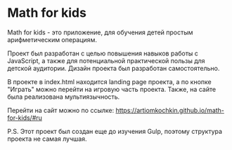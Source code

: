 # Math for kids
Math for kids - это приложение, для обучения детей простым арифметическим операциям.

Проект был разработан с целью повышения навыков работы с JavaScript, а также для потенциальной практической пользы для детской аудитории. 
Дизайн проекта был разработан самостоятельно.

В проекте в index.html находится landing page проекта, а по кнопке "Играть" можно перейти на игровую часть проекта.
Также, на сайте была реализована мультиязычность.



Перейти на сайт можно по ссылке: https://artiomkochkin.github.io/math-for-kids/#ru

P.S. Этот проект был создан еще до изучения Gulp, поэтому структура проекта не самая лучшая.
